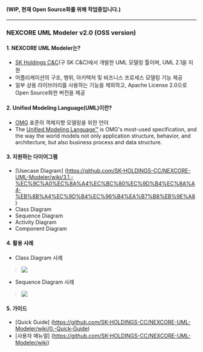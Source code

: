 #### (WIP, 현재 Open Source화를 위해 작업중입니다.)
---
### NEXCORE UML Modeler v2.0 (OSS version)

#### 1. NEXCORE UML Modeler는? 

* [SK Holdings C&C](http://cc.sk.com/)(구 SK C&C)에서 개발한 UML 모델링 툴이며, UML 2.1을 지원
* 어플리케이션의 구조, 행위, 아키텍처 및 비즈니스 프로세스 모델링 기능  제공
* 일부 상용 라이브러리를 사용하는 기능을 제외하고, Apache License 2.0으로 Open Source화한 버전을 제공

#### 2. Unified Modeling Language(UML)이란?

* [OMG](http://www.omg.org/) 표준의 객체지향 모델링을 위한 언어
* The [Unified Modeling Language™](http://www.uml.org/) is OMG's most-used specification, and the way the world models not only application structure, behavior, and architecture, but also business process and data structure.  

#### 3. 지원하는 다이어그램 

* [Usecase Diagram] (https://github.com/SK-HOLDINGS-CC/NEXCORE-UML-Modeler/wiki/3.1.-%EC%9C%A0%EC%8A%A4%EC%BC%80%EC%9D%B4%EC%8A%A4-%EB%8B%A4%EC%9D%B4%EC%96%B4%EA%B7%B8%EB%9E%A8)
* Class Diagram
* Sequence Diagram
* Activity Diagram
* Component Diagram

#### 4. 활용 사례

* Class Diagram 사례
> ![](https://github.com/SK-HOLDINGS-CC/NEXCORE-UML-Modeler/blob/master/filesForGitHub/class_diagram1.jpg)

* Sequence Diagram 사례
> ![](http://nexcore.skcc.com/alm/alcinous/manual/topic/nexcore.tool.uml.help/html/images/img22.jpg)

#### 5. 가이드

* [Quick Guide] (https://github.com/SK-HOLDINGS-CC/NEXCORE-UML-Modeler/wiki/0.-Quick-Guide) 
* [사용자 매뉴얼] (https://github.com/SK-HOLDINGS-CC/NEXCORE-UML-Modeler/wiki)
